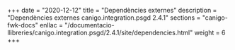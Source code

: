 +++
date        = "2020-12-12"
title       = "Dependències externes"
description = "Dependències externes canigo.integration.psgd 2.4.1"
sections    = "canigo-fwk-docs"
enllac		= "/documentacio-llibreries/canigo.integration.psgd/2.4.1/site/dependencies.html"
weight		= 6
+++
